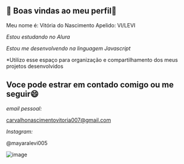 ## 💛 Boas vindas ao meu perfil💛

Meu nome é: Vitória do Nascimento
Apelido: VI/LEVI

*Estou estudando no Alura*

*Estou me desenvolvendo na linguagem Javascript*

*Utilizo esse espaço para organização e compartilhamento dos meus projetos desenvolvidos

## Voce pode estrar em contado comigo ou me seguir😄

*email pessoal:*

carvalhonascimentovitoria007@gmail.com

*Instagram:*

@mayaralevi005

![image](https://github.com/malevi007/malevi007/assets/171849795/4095df16-95e4-4057-88e7-1483cdf5a0bc) 

